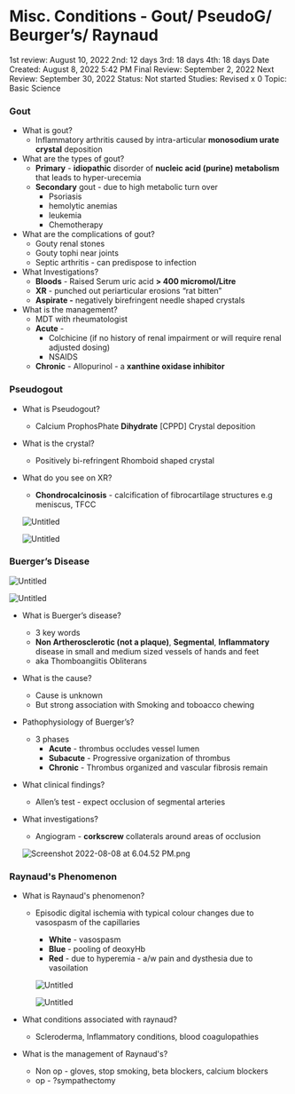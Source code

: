 # Misc. Conditions - Gout/ PseudoG/ Beurger’s/ Raynaud

1st review: August 10, 2022
2nd: 12 days
3rd: 18 days
4th: 18 days
Date Created: August 8, 2022 5:42 PM
Final Review: September 2, 2022
Next Review: September 30, 2022
Status: Not started
Studies: Revised x 0
Topic: Basic Science

### Gout

- What is gout?
    - Inflammatory arthritis caused by intra-articular **monosodium urate crystal** deposition
- What are the types of gout?
    - **Primary** - **idiopathic** disorder of **nucleic acid (purine) metabolism** that leads to hyper-urecemia
    - **Secondary** gout - due to high metabolic turn over
        - Psoriasis
        - hemolytic anemias
        - leukemia
        - Chemotherapy
- What are the complications of gout?
    - Gouty renal stones
    - Gouty tophi near joints
    - Septic arthritis - can predispose to infection
- What Investigations?
    - **Bloods** - Raised Serum uric acid **> 400 micromol/Litre**
    - **XR** - punched out periarticular erosions “rat bitten”
    - **Aspirate -** negatively birefringent needle shaped crystals
- What is the management?
    - MDT with rheumatologist
    - **Acute** -
        - Colchicine (if no history of renal impairment or will require renal adjusted dosing)
        - NSAIDS
    - **Chronic** - Allopurinol - a **xanthine oxidase inhibitor**

### Pseudogout

- What is Pseudogout?
    - Calcium ProphosPhate **Dihydrate** [CPPD] Crystal deposition
- What is the crystal?
    - Positively bi-refringent Rhomboid shaped crystal
- What do you see on XR?
    - **Chondrocalcinosis** - calcification of fibrocartilage structures e.g meniscus, TFCC
    
    ![Untitled](Misc%20Conditions%20-%20Gout%20PseudoG%20Beurger%E2%80%99s%20Raynaud%20177d534c392d48a08906d39a40f418c5/Untitled.png)
    
    ![Untitled](Misc%20Conditions%20-%20Gout%20PseudoG%20Beurger%E2%80%99s%20Raynaud%20177d534c392d48a08906d39a40f418c5/Untitled%201.png)
    

### Buerger’s Disease

![Untitled](Misc%20Conditions%20-%20Gout%20PseudoG%20Beurger%E2%80%99s%20Raynaud%20177d534c392d48a08906d39a40f418c5/Untitled%202.png)

![Untitled](Misc%20Conditions%20-%20Gout%20PseudoG%20Beurger%E2%80%99s%20Raynaud%20177d534c392d48a08906d39a40f418c5/Untitled%203.png)

- What is Buerger’s disease?
    - 3 key words
    - **Non Artherosclerotic (not a plaque)**, **Segmental**, **Inflammatory** disease in small and medium sized vessels of hands and feet
    - aka Thomboangiitis Obliterans
- What is the cause?
    - Cause is unknown
    - But strong association with Smoking and toboacco chewing
- Pathophysiology of Buerger’s?
    - 3 phases
        - **Acute** - thrombus occludes vessel lumen
        - **Subacute** - Progressive organization of thrombus
        - **Chronic** - Thrombus organized and vascular fibrosis remain
- What clinical findings?
    - Allen’s test - expect occlusion of segmental arteries
- What investigations?
    - Angiogram - **corkscrew** collaterals around areas of occlusion
    
    ![Screenshot 2022-08-08 at 6.04.52 PM.png](Misc%20Conditions%20-%20Gout%20PseudoG%20Beurger%E2%80%99s%20Raynaud%20177d534c392d48a08906d39a40f418c5/Screenshot_2022-08-08_at_6.04.52_PM.png)
    

### Raynaud's Phenomenon

- What is Raynaud's phenomenon?
    - Episodic digital ischemia with typical colour changes due to vasospasm of the capillaries
        - **White** - vasospasm
        - **Blue** - pooling of deoxyHb
        - **Red** - due to hyperemia - a/w pain and dysthesia due to vasoilation
        
        ![Untitled](Misc%20Conditions%20-%20Gout%20PseudoG%20Beurger%E2%80%99s%20Raynaud%20177d534c392d48a08906d39a40f418c5/Untitled%204.png)
        
        ![Untitled](Misc%20Conditions%20-%20Gout%20PseudoG%20Beurger%E2%80%99s%20Raynaud%20177d534c392d48a08906d39a40f418c5/Untitled%205.png)
        
- What conditions associated with raynaud?
    - Scleroderma, Inflammatory conditions, blood coagulopathies
- What is the management of Raynaud's?
    - Non op - gloves, stop smoking, beta blockers, calcium blockers
    - op - ?sympathectomy